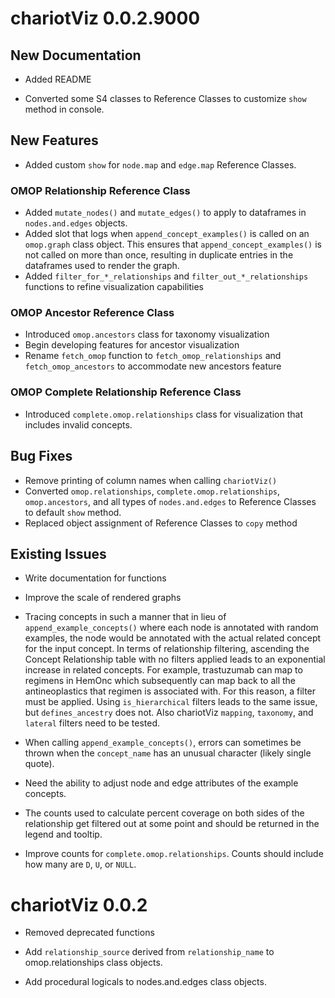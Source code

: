 # chariotViz 0.0.2.9000   

## New Documentation  

* Added README  

* Converted some S4 classes to Reference Classes to customize `show` method 
in console.  

## New Features   

* Added custom `show` for `node.map` and `edge.map` Reference Classes.  


### OMOP Relationship Reference Class  

* Added `mutate_nodes()` and `mutate_edges()` to apply to dataframes in `nodes.and.edges` 
objects.  
* Added slot that logs when `append_concept_examples()` is called on an `omop.graph` class object. This 
ensures that `append_concept_examples()` is not called on more than once, resulting in duplicate entries 
in the dataframes used to render the graph.  
* Added `filter_for_*_relationships` and `filter_out_*_relationships` functions to 
refine visualization capabilities  

### OMOP Ancestor Reference Class 

* Introduced `omop.ancestors` class for taxonomy visualization  
* Begin developing features for ancestor visualization   
* Rename `fetch_omop` function to `fetch_omop_relationships` and `fetch_omop_ancestors` 
to accommodate new ancestors feature  


### OMOP Complete Relationship Reference Class  

* Introduced `complete.omop.relationships` class for visualization that includes invalid concepts.  



## Bug Fixes    

* Remove printing of column names when calling `chariotViz()`  
* Converted `omop.relationships`, `complete.omop.relationships`, `omop.ancestors`, 
and all types of `nodes.and.edges` to Reference Classes to default `show` method.  
* Replaced object assignment of Reference Classes to `copy` method  



## Existing Issues  

* Write documentation for functions  

* Improve the scale of rendered graphs  

* Tracing concepts in such a manner that in lieu of `append_example_concepts()` where 
each node is annotated with random examples, the node would be annotated with the actual 
related concept for the input concept.  In terms of relationship filtering, ascending 
the Concept Relationship table with no filters applied leads to an exponential increase in 
related concepts. For example, trastuzumab can map to regimens in HemOnc which subsequently 
can map back to all the antineoplastics that regimen is associated with. For this reason, 
a filter must be applied. Using `is_hierarchical` filters leads to the same issue, but 
`defines_ancestry` does not. Also chariotViz `mapping`, `taxonomy`, and `lateral` filters 
need to be tested.   

* When calling `append_example_concepts()`, errors can sometimes be thrown when the `concept_name` 
has an unusual character (likely single quote).  

* Need the ability to adjust node and edge attributes of the example concepts. 

* The counts used to calculate percent coverage on both sides of the relationship get 
filtered out at some point and should be returned in the legend and tooltip.  

* Improve counts for `complete.omop.relationships`. Counts should include how many are `D`, `U`, 
or `NULL`.  


# chariotViz 0.0.2

* Removed deprecated functions  

* Add `relationship_source` derived from `relationship_name` to omop.relationships 
class objects.  

* Add procedural logicals to nodes.and.edges class objects.  




